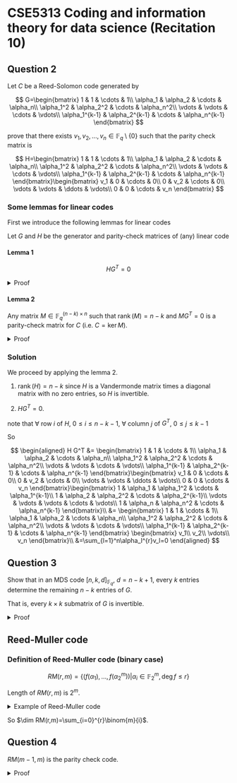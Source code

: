 # CSE5313 Coding and information theory for data science (Recitation 10)

## Question 2

Let $C$ be a Reed-Solomon code generated by

$$
G=\begin{bmatrix}
1 & 1 & \cdots & 1\\
\alpha_1 & \alpha_2 & \cdots & \alpha_n\\
\alpha_1^2 & \alpha_2^2 & \cdots & \alpha_n^2\\
\vdots & \vdots & \cdots & \vdots\\
\alpha_1^{k-1} & \alpha_2^{k-1} & \cdots & \alpha_n^{k-1}
\end{bmatrix}
$$

prove that there exists $v_1,v_2,\ldots,v_n\in \mathbb{F}_q\setminus \{0\}$ such that the parity check matrix is

$$
H=\begin{bmatrix}
1 & 1 & \cdots & 1\\
\alpha_1 & \alpha_2 & \cdots & \alpha_n\\
\alpha_1^2 & \alpha_2^2 & \cdots & \alpha_n^2\\
\vdots & \vdots & \cdots & \vdots\\
\alpha_1^{k-1} & \alpha_2^{k-1} & \cdots & \alpha_n^{k-1}
\end{bmatrix}\begin{bmatrix}
v_1 & 0 & \cdots & 0\\
0 & v_2 & \cdots & 0\\
\vdots & \vdots & \ddots & \vdots\\
0 & 0 & \cdots & v_n
\end{bmatrix}
$$

### Some lemmas for linear codes

First we introduce the following lemmas for linear codes

Let $G$ and $H$ be the generator and parity-check matrices of (any) linear code

#### Lemma 1

$$
H G^T = 0
$$

<details>
<summary>Proof</summary>

By definition of generator matrix and parity-check matrix, $forall e_i\in H$, $e_iG^T=0$.

So $H G^T = 0$.
</details>

#### Lemma 2

Any matrix $M\in \mathbb{F}_q^{(n-k)\times n}$ such that $\operatorname{rank}(M) = n - k$ and $M G^T = 0$ is a parity-check matrix for $C$ (i.e. $C = \ker M$).

<details>
<summary>Proof</summary>

It is sufficient to show that the two statements

1. $\forall c\in C, c=uG, u\in \mathbb{F}^k$

$M c^T = M(uG)^T = M(G^T u^T) = 0$ since $M G^T = 0$.

Thus $C \subseteq \ker M$.

2. $\dim (\ker M) +\operatorname{rank}(M) = n$

We proceed by showing that $\dim (\ker M) =\dim (C)$.

Suppose $C$ does not span $\ker M$. Let $u_1,...,u_k$ be a basis for $C$. Then there exists $v\in \ker M\setminus C$.

By linear independence, if we have scalar $a_1,...,a_k$ and $b$ such that $a_1u_1+...+a_ku_k+bv=0$, then $a_1=...=a_k=b=0$. So $v=a_1u_1+...+a_ku_k$ for some $a_1,...,a_k$.

By definition of linear code, we have $v\in C$, contradicting the assumption.

</details>

### Solution

We proceed by applying the lemma 2.

1. $\operatorname{rank}(H) = n - k$ since $H$ is a Vandermonde matrix times a diagonal matrix with no zero entries, so $H$ is invertible.

2. $H G^T = 0$.

note that $\forall$ row $i$ of $H$, $0\leq i\leq n-k-1$, $\forall$ column $j$ of $G^T$, $0\leq j\leq k-1$

So

$$
\begin{aligned}
H G^T &= \begin{bmatrix}
1 & 1 & \cdots & 1\\
\alpha_1 & \alpha_2 & \cdots & \alpha_n\\
\alpha_1^2 & \alpha_2^2 & \cdots & \alpha_n^2\\
\vdots & \vdots & \cdots & \vdots\\
\alpha_1^{k-1} & \alpha_2^{k-1} & \cdots & \alpha_n^{k-1}
\end{bmatrix}\begin{bmatrix}
v_1 & 0 & \cdots & 0\\
0 & v_2 & \cdots & 0\\
\vdots & \vdots & \ddots & \vdots\\
0 & 0 & \cdots & v_n
\end{bmatrix}\begin{bmatrix}
1 & \alpha_1 & \alpha_1^2 & \cdots & \alpha_1^{k-1}\\
1 & \alpha_2 & \alpha_2^2 & \cdots & \alpha_2^{k-1}\\
\vdots & \vdots & \vdots & \cdots & \vdots\\
1 & \alpha_n & \alpha_n^2 & \cdots & \alpha_n^{k-1}
\end{bmatrix}\\
&=
\begin{bmatrix}
1 & 1 & \cdots & 1\\
\alpha_1 & \alpha_2 & \cdots & \alpha_n\\
\alpha_1^2 & \alpha_2^2 & \cdots & \alpha_n^2\\
\vdots & \vdots & \cdots & \vdots\\
\alpha_1^{k-1} & \alpha_2^{k-1} & \cdots & \alpha_n^{k-1}
\end{bmatrix}
\begin{bmatrix}
v_1\\
v_2\\
\vdots\\
v_n
\end{bmatrix}\\
&=\sum_{l=1}^n\alpha_l^{r}v_l=0
\end{aligned}
$$

## Question 3

Show that in an MDS code $[n,k,d]_{\mathbb{F}_q}$, $d=n-k+1$, every $k$ entries determine the remaining $n-k$ entries of $G$.

That is, every $k\times k$ submatrix of $G$ is invertible.

<details>
<summary>Proof</summary>

Let $G$ be the generator matrix, and $G'$ be any $k\times k$ submatrix of $G$.

$$
G=\begin{bmatrix}
G'\in \mathbb{F}^{k\times k}|G''\in \mathbb{F}^{k\times (n-k)}
\end{bmatrix}
$$

We proceed by contradiction, suppose $G'$ is not invertible.

Then there exists $m',m''\in \mathbb{F}_q^k$ such that $m'\neq m''$ but $m'G'=m''G'$.

Note that $m'G=[m'G'|m'G'']$ and $m''G=[m''G'|m''G'']$.

So there are only $n-k$ entries of $m'G$ and $m''G$ are different, so $d\leq n-k$.

That violate with the assumption that $d=n-k+1$.
</details>

## Reed-Muller code

### Definition of Reed-Muller code (binary case)

$$
RM(r,m)=\left\{(f(\alpha_1),\ldots,f(\alpha_2^m))|\alpha_i\in \mathbb{F}_2^m,\deg f\leq r\right\}
$$

Length of $RM(r,m)$ is $2^m$.

<details>
<summary>Example of Reed-Muller code</summary>

Let $r=2$, $m=3$.

$\alpha_1=(0,0,0)$, $\alpha_2=(0,0,1)$, $\alpha_3=(0,1,0)$, $\alpha_4=(0,1,1)$, $\alpha_5=(1,0,0)$, $\alpha_6=(1,0,1)$, $\alpha_7=(1,1,0)$, $\alpha_8=(1,1,1)$.

$p(x)\deg\leq 2=\{1,x_1,x_2,x_3,x_1x_2,x_1x_3,x_2x_3\}$.

So $p(x)=1+x_1+x_2+x_3+x_1x_2+x_1x_3+x_2x_3$.

The generator matrix is defined by 

$$
G=\begin{bmatrix}1\\x_1\\x_2\\x_3\\x_1x_2\\x_1x_3\\x_2x_3\end{bmatrix}\begin{bmatrix}
1& 1&1&1&1&1&1&1\\
0& 0&0&0&1&1&1&1\\
0& 0&1&1&0&0&1&1\\
0& 1&0&1&0&1&0&1\\
0& 0&0&0&0&0&1&1\\
0& 0&0&0&0&1&0&1\\
0& 0&0&1&0&0&0&1\\
\end{bmatrix}
$$

</details>

So $\dim RM(r,m)=\sum_{i=0}^{r}\binom{m}{i}$.

## Question 4

$RM(m-1,m)$ is the parity check code.

<details>
<summary>Proof</summary>

By previous lemma, it is sufficient to show that $\dim (RM(m-1,m))=n-1$ and $RM(m-1,m)\subseteq \text{ parity code}$.

For the first property,

$$
\dim (RM(m-1,m))=\sum_{i=0}^{m-1}\binom{m}{i}=\sum_{i=0}^{m}\binom{m}{i}-\binom{m}{m}=2^m-1=n-1
$$

For the second property,

recall that $c=(c_1,c_2,\ldots,c_n)\in$ parity if $\sum_{i=1}^n c_i=0$.

So we need to show that $\sum_{i=1}^{2^m}f(\alpha_i)=0$ for every $f$ with $\deg f\leq m-1$.

Note that $\forall f\in RM(m-1,m)$, we can write $f(x_1,x_2,\ldots,x_m)=\sum_{S\subseteq [m],|S|\leq m-1}f_Sx_S$

So $\sum_{i=1}^{2^m}f(\alpha_i)=\sum_{S\subseteq [m],|S|\leq m-1}f_S\sum_{i=1}^{2^m}x_S(\alpha_i)=0$.

We denote $J(s)=\sum_{i=1}^{2^m}x_S(\alpha_i)$.

Note that $J(S)=\begin{cases}
1 & \text{if number of 1 in $S$ is odd}
0 & \text{otherwise}
\end{cases}$

And number of 1 in $S$ is $2^{m-|S|}$ which is even.

So $J(S)=0$ for all $S\subseteq [m],|S|\leq m-1$.
</details>